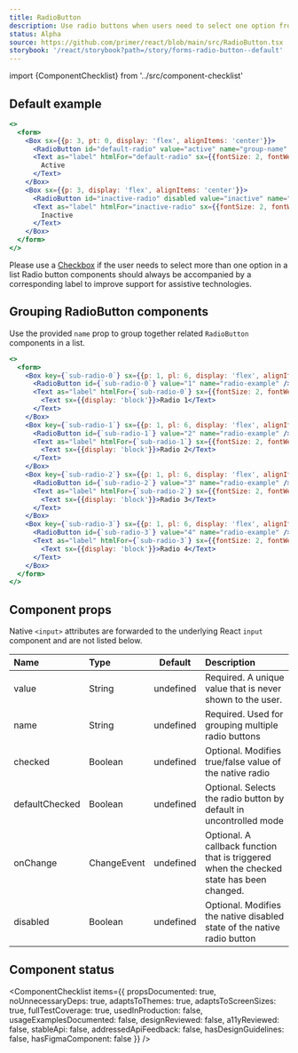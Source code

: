 ```yaml
---
title: RadioButton
description: Use radio buttons when users need to select one option from a list
status: Alpha
source: https://github.com/primer/react/blob/main/src/RadioButton.tsx
storybook: '/react/storybook?path=/story/forms-radio-button--default'
---
```


import {ComponentChecklist} from '../src/component-checklist'

## Default example

```jsx live
<>
  <form>
    <Box sx={{p: 3, pt: 0, display: 'flex', alignItems: 'center'}}>
      <RadioButton id="default-radio" value="active" name="group-name" />
      <Text as="label" htmlFor="default-radio" sx={{fontSize: 2, fontWeight: 'bold', marginLeft: 1}}>
        Active
      </Text>
    </Box>
    <Box sx={{p: 3, display: 'flex', alignItems: 'center'}}>
      <RadioButton id="inactive-radio" disabled value="inactive" name="group-name" />
      <Text as="label" htmlFor="inactive-radio" sx={{fontSize: 2, fontWeight: 'bold', marginLeft: 1}}>
        Inactive
      </Text>
    </Box>
  </form>
</>
```

<Note>
Please use a <a href="/react/Checkbox">Checkbox</a> if the user needs to select more than one option in a list
</Note>
<Note variant="warning">
Radio button components should always be accompanied by a corresponding label to improve support for assistive technologies.
</Note>

## Grouping RadioButton components

Use the provided `name` prop to group together related `RadioButton` components in a list.

```jsx live
<>
  <form>
    <Box key={`sub-radio-0`} sx={{p: 1, pl: 6, display: 'flex', alignItems: 'center'}}>
      <RadioButton id={`sub-radio-0`} value="1" name="radio-example" />
      <Text as="label" htmlFor={`sub-radio-0`} sx={{fontSize: 2, fontWeight: 'bold', marginLeft: 1}}>
        <Text sx={{display: 'block'}}>Radio 1</Text>
      </Text>
    </Box>
    <Box key={`sub-radio-1`} sx={{p: 1, pl: 6, display: 'flex', alignItems: 'center'}}>
      <RadioButton id={`sub-radio-1`} value="2" name="radio-example" />
      <Text as="label" htmlFor={`sub-radio-1`} sx={{fontSize: 2, fontWeight: 'bold', marginLeft: 1}}>
        <Text sx={{display: 'block'}}>Radio 2</Text>
      </Text>
    </Box>
    <Box key={`sub-radio-2`} sx={{p: 1, pl: 6, display: 'flex', alignItems: 'center'}}>
      <RadioButton id={`sub-radio-2`} value="3" name="radio-example" />
      <Text as="label" htmlFor={`sub-radio-2`} sx={{fontSize: 2, fontWeight: 'bold', marginLeft: 1}}>
        <Text sx={{display: 'block'}}>Radio 3</Text>
      </Text>
    </Box>
    <Box key={`sub-radio-3`} sx={{p: 1, pl: 6, display: 'flex', alignItems: 'center'}}>
      <RadioButton id={`sub-radio-3`} value="4" name="radio-example" />
      <Text as="label" htmlFor={`sub-radio-3`} sx={{fontSize: 2, fontWeight: 'bold', marginLeft: 1}}>
        <Text sx={{display: 'block'}}>Radio 4</Text>
      </Text>
    </Box>
  </form>
</>
```

## Component props

Native `<input>` attributes are forwarded to the underlying React `input` component and are not listed below.

| Name           | Type        |  Default  | Description                                                                              |
| :------------- | :---------- | :-------: | :--------------------------------------------------------------------------------------- |
| value          | String      | undefined | Required. A unique value that is never shown to the user.                                |
| name           | String      | undefined | Required. Used for grouping multiple radio buttons                                       |
| checked        | Boolean     | undefined | Optional. Modifies true/false value of the native radio                                  |
| defaultChecked | Boolean     | undefined | Optional. Selects the radio button by default in uncontrolled mode                       |
| onChange       | ChangeEvent | undefined | Optional. A callback function that is triggered when the checked state has been changed. |
| disabled       | Boolean     | undefined | Optional. Modifies the native disabled state of the native radio button                  |

## Component status

<ComponentChecklist
items={{
    propsDocumented: true,
    noUnnecessaryDeps: true,
    adaptsToThemes: true,
    adaptsToScreenSizes: true,
    fullTestCoverage: true,
    usedInProduction: false,
    usageExamplesDocumented: false,
    designReviewed: false,
    a11yReviewed: false,
    stableApi: false,
    addressedApiFeedback: false,
    hasDesignGuidelines: false,
    hasFigmaComponent: false
  }}
/>
